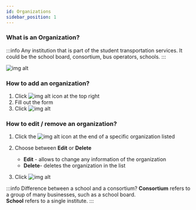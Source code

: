 ```yaml
---
id: Organizations
sidebar_position: 1
---
```


### What is an Organization?
:::info
Any institution that is part of the student transportation services. It could be the school board, consortium, bus operators, schools.
:::

![img alt](/img/organizations.png)

### How to add an organization?

1. Click  ![img alt](/img/add-btn.png) icon at the top right
2. Fill out the form
3. Click ![img alt](/img/save-btn.png)

### How to edit / remove an organization?

1. Click the ![img alt](/img/3-dots-icon.png) icon at the end of a specific organization listed
2. Choose between **Edit** or **Delete** 
    - **Edit** - allows to change any information of the organization
    - **Delete**- deletes the organization in the list

3. Click ![img alt](/img/save-btn.png)

:::info Difference between a school and a consortium? 
**Consortium** refers to a group of many businesses, such as a school board. <br /> 
**School** refers to a single institute. 
:::
